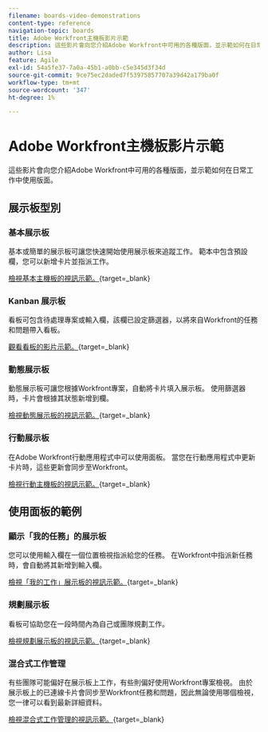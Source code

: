 ```yaml
---
filename: boards-video-demonstrations
content-type: reference
navigation-topic: boards
title: Adobe Workfront主機板影片示範
description: 這些影片會向您介紹Adobe Workfront中可用的各種版面，並示範如何在日常工作中使用版面。
author: Lisa
feature: Agile
exl-id: 54a5fe37-7a0a-45b1-a0bb-c5e345d3f34d
source-git-commit: 9ce75ec2daded7f53975857707a39d42a179ba0f
workflow-type: tm+mt
source-wordcount: '347'
ht-degree: 1%

---
```


# Adobe Workfront主機板影片示範

<!--Audited: 12/2023-->

這些影片會向您介紹Adobe Workfront中可用的各種版面，並示範如何在日常工作中使用版面。

## 展示板型別

### 基本展示板

基本或簡單的展示板可讓您快速開始使用展示板來追蹤工作。 範本中包含預設欄，您可以新增卡片並指派工作。

[檢視基本主機板的視訊示範。](https://video.tv.adobe.com/v/3416382/){target=_blank}

### Kanban 展示板

看板可包含待處理專案或輸入欄，該欄已設定篩選器，以將來自Workfront的任務和問題帶入看板。

[觀看看板的影片示範。](https://video.tv.adobe.com/v/3416383/){target=_blank}

### 動態展示板

動態展示板可讓您根據Workfront專案，自動將卡片填入展示板。 使用篩選器時，卡片會根據其狀態新增到欄。

[檢視動態展示板的視訊示範。](https://video.tv.adobe.com/v/3422404/){target=_blank}

### 行動展示板

在Adobe Workfront行動應用程式中可以使用面板。 當您在行動應用程式中更新卡片時，這些更新會同步至Workfront。

[檢視行動主機板的視訊示範。](https://video.tv.adobe.com/v/3416379/){target=_blank}

## 使用面板的範例

### 顯示「我的任務」的展示板

您可以使用輸入欄在一個位置檢視指派給您的任務。 在Workfront中指派新任務時，會自動將其新增到輸入欄。

[檢視「我的工作」展示板的視訊示範。](https://video.tv.adobe.com/v/3416378/){target=_blank}

### 規劃展示板

看板可協助您在一段時間內為自己或團隊規劃工作。

[檢視規劃展示板的視訊示範。](https://video.tv.adobe.com/v/3416380/){target=_blank}

### 混合式工作管理

有些團隊可能偏好在展示板上工作，有些則偏好使用Workfront專案檢視。 由於展示板上的已連線卡片會同步至Workfront任務和問題，因此無論使用哪個檢視，您一律可以看到最新詳細資料。

[檢視混合式工作管理的視訊示範。](https://video.tv.adobe.com/v/3416381/){target=_blank}
